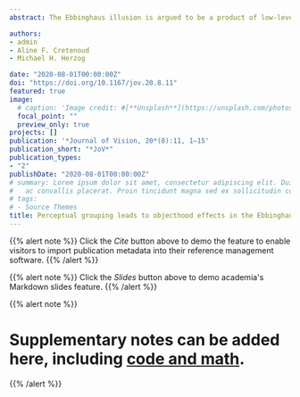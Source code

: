 ```yaml
---
abstract: The Ebbinghaus illusion is argued to be a product of low-level contour interactions or a higher cognitive comparison process. We examined the effect of grouping on the illusion by manipulating objecthood, i.e., the degree to which an object is a cohesive perceptual entity. We hypothesized that reduced objecthood would decrease the illusion magnitude, because the objects become less efficient in the comparison process. To test this hypothesis, we used a version of the illusion where the target and flanking objects were squares that were composed from their corners or sides. Degree of objecthood was manipulated by changing the gap size or rotation angle of the elements constructing the objects, so that larger gaps and angles produced less cohesive objects than smaller. Participants performed an adjustment procedure on the test target to match a control target in size. In addition, subjective reports of the objects’ shape were collected as a measure of perceived shape. Our results show decreased illusion magnitude with increasing gap size and rotation angle. Surprisingly, the perceived shape of the objects did not correlate with illusion magnitude. These results provide novel evidence of the role of mid-level processes in the Ebbinghaus illusion and point to a dissociation between subjective and objective measures of objecthood.

authors:
- admin
- Aline F. Cretenoud
- Michael H. Herzog

date: "2020-08-01T00:00:00Z"
doi: "https://doi.org/10.1167/jov.20.8.11"
featured: true
image: 
  # caption: 'Image credit: #[**Unsplash**](https://unsplash.com/photos/jdD8gXaTZsc)'
  focal_point: ""
  preview_only: true
projects: []
publication: '*Journal of Vision, 20*(8):11, 1–15'
publication_short: "*JoV*"
publication_types:
- "2"
publishDate: "2020-08-01T00:00:00Z"
# summary: Lorem ipsum dolor sit amet, consectetur adipiscing elit. Duis posuere tellus
#   ac convallis placerat. Proin tincidunt magna sed ex sollicitudin condimentum.
# tags:
# - Source Themes
title: Perceptual grouping leads to objecthood effects in the Ebbinghaus illusion
---
```


{{% alert note %}}
Click the *Cite* button above to demo the feature to enable visitors to import publication metadata into their reference management software.
{{% /alert %}}

{{% alert note %}}
Click the *Slides* button above to demo academia's Markdown slides feature.
{{% /alert %}}

{{% alert note %}}
# Supplementary notes can be added here, including [code and math](https://sourcethemes.com/academic/docs/writing-markdown-latex/).
{{% /alert %}}